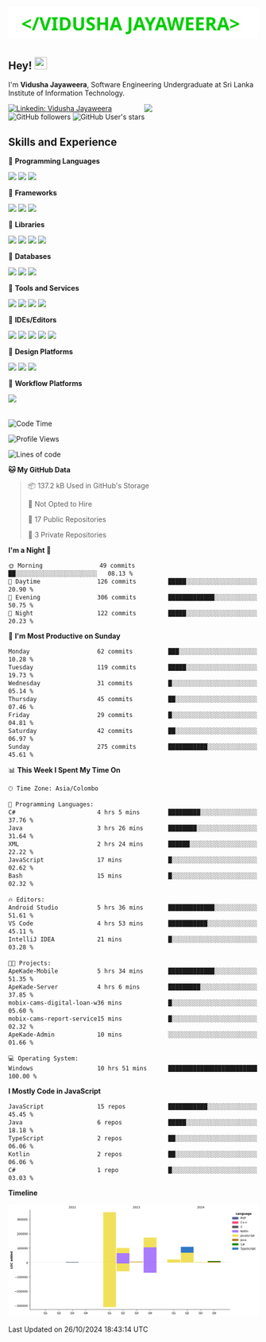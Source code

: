 <h1 align="center">
  <img src="https://raw.githubusercontent.com/Vidusha-Jayaweera/Vidusha-Jayaweera/master/name.svg" alt="Marton Lederer" />
</h1>

## Hey! <img src="https://media.giphy.com/media/hvRJCLFzcasrR4ia7z/giphy.gif" width="25px" height="25px">  
I'm <strong>Vidusha Jayaweera</strong>, Software Engineering Undergraduate at Sri Lanka Institute of Information Technology.

<img align='right' src="https://media.giphy.com/media/M9gbBd9nbDrOTu1Mqx/giphy.gif" width="230">


[![Linkedin: Vidusha Jayaweera](https://img.shields.io/badge/-Vidusha_Jayaweera-blue?style=flat-square&logo=Linkedin&logoColor=white&link=https://www.linkedin.com/in/vidusha-t-jayaweera/)](https://www.linkedin.com/in/vidusha-t-jayaweera/)
![GitHub followers](https://img.shields.io/github/followers/vidusha-jayaweera?style=social)
![GitHub User's stars](https://img.shields.io/github/stars/vidusha-jayaweera?style=social)

## Skills and Experience
🔴 <strong>Programming Languages</strong>

![](https://img.shields.io/badge/JavaScript-F7DF1E?style=for-the-badge&logo=javascript&logoColor=black)
![](https://img.shields.io/badge/Java-ED8B00?style=for-the-badge&logo=java&logoColor=white)
![](https://img.shields.io/badge/Kotlin-0095D5?&style=for-the-badge&logo=kotlin&logoColor=white)

🔴 <strong>Frameworks</strong>

![](https://img.shields.io/badge/Spring-6DB33F?style=for-the-badge&logo=spring&logoColor=white)
![](https://img.shields.io/badge/Spring_Boot-F2F4F9?style=for-the-badge&logo=spring-boot)
![](https://img.shields.io/badge/Bootstrap-563D7C?style=for-the-badge&logo=bootstrap&logoColor=white)

🔴 <strong>Libraries</strong>

![](https://img.shields.io/badge/Express.js-000000?style=for-the-badge&logo=express&logoColor=white)
![](https://img.shields.io/badge/React-20232A?style=for-the-badge&logo=react&logoColor=61DAFB)
![](https://img.shields.io/badge/Node.js-339933?style=for-the-badge&logo=nodedotjs&logoColor=white)
![](https://img.shields.io/badge/Material--UI-0081CB?style=for-the-badge&logo=material-ui&logoColor=white)

🔴 <strong>Databases</strong>

![](	https://img.shields.io/badge/MongoDB-4EA94B?style=for-the-badge&logo=mongodb&logoColor=white)
![](	https://img.shields.io/badge/SQLite-07405E?style=for-the-badge&logo=sqlite&logoColor=white)
![](	https://img.shields.io/badge/MySQL-00000F?style=for-the-badge&logo=mysql&logoColor=white)

🔴 <strong>Tools and Services</strong>

![](https://img.shields.io/badge/Git-F05032?style=for-the-badge&logo=git&logoColor=white)
![](https://img.shields.io/badge/Postman-FF6C37?style=for-the-badge&logo=postman&logoColor=white)
![](https://img.shields.io/badge/Insomnia-black?style=for-the-badge&logo=insomnia&logoColor=5849BE)
![](https://img.shields.io/badge/firebase-ffca28?style=for-the-badge&logo=firebase&logoColor=white)

🔴 <strong>IDEs/Editors</strong>

![](https://img.shields.io/badge/Visual_Studio_Code-0078D4?style=for-the-badge&logo=visual%20studio%20code&logoColor=white)
![](https://img.shields.io/badge/IntelliJ_IDEA-000000.svg?style=for-the-badge&logo=intellij-idea&logoColor=white)
![](https://img.shields.io/badge/Android%20Studio-3DDC84.svg?style=for-the-badge&logo=android-studio&logoColor=white)
![](https://img.shields.io/badge/Eclipse-2C2255?style=for-the-badge&logo=eclipse&logoColor=white)
![](https://img.shields.io/badge/sublime_text-%23575757.svg?&style=for-the-badge&logo=sublime-text&logoColor=important)

🔴 <strong>Design Platforms</strong>

![](https://img.shields.io/badge/Canva-%2300C4CC.svg?&style=for-the-badge&logo=Canva&logoColor=white)
![](https://img.shields.io/badge/Figma-F24E1E?style=for-the-badge&logo=figma&logoColor=white)
![](https://img.shields.io/badge/Adobe%20Photoshop-31A8FF?style=for-the-badge&logo=Adobe%20Photoshop&logoColor=black)

🔴 <strong>Workflow Platforms</strong>

![](https://img.shields.io/badge/Jira-0052CC?style=for-the-badge&logo=Jira&logoColor=white)
<br><br>

<!--START_SECTION:waka-->
![Code Time](http://img.shields.io/badge/Code%20Time-258%20hrs%2046%20mins-blue)

![Profile Views](http://img.shields.io/badge/Profile%20Views-0-blue)

![Lines of code](https://img.shields.io/badge/From%20Hello%20World%20I%27ve%20Written-773.1%20thousand%20lines%20of%20code-blue)

**🐱 My GitHub Data** 

> 📦 137.2 kB Used in GitHub's Storage 
 > 
> 🚫 Not Opted to Hire
 > 
> 📜 17 Public Repositories 
 > 
> 🔑 3 Private Repositories 
 > 
**I'm a Night 🦉** 

```text
🌞 Morning                49 commits          ██░░░░░░░░░░░░░░░░░░░░░░░   08.13 % 
🌆 Daytime                126 commits         █████░░░░░░░░░░░░░░░░░░░░   20.90 % 
🌃 Evening                306 commits         █████████████░░░░░░░░░░░░   50.75 % 
🌙 Night                  122 commits         █████░░░░░░░░░░░░░░░░░░░░   20.23 % 
```
📅 **I'm Most Productive on Sunday** 

```text
Monday                   62 commits          ███░░░░░░░░░░░░░░░░░░░░░░   10.28 % 
Tuesday                  119 commits         █████░░░░░░░░░░░░░░░░░░░░   19.73 % 
Wednesday                31 commits          █░░░░░░░░░░░░░░░░░░░░░░░░   05.14 % 
Thursday                 45 commits          ██░░░░░░░░░░░░░░░░░░░░░░░   07.46 % 
Friday                   29 commits          █░░░░░░░░░░░░░░░░░░░░░░░░   04.81 % 
Saturday                 42 commits          ██░░░░░░░░░░░░░░░░░░░░░░░   06.97 % 
Sunday                   275 commits         ███████████░░░░░░░░░░░░░░   45.61 % 
```


📊 **This Week I Spent My Time On** 

```text
🕑︎ Time Zone: Asia/Colombo

💬 Programming Languages: 
C#                       4 hrs 5 mins        █████████░░░░░░░░░░░░░░░░   37.76 % 
Java                     3 hrs 26 mins       ████████░░░░░░░░░░░░░░░░░   31.64 % 
XML                      2 hrs 24 mins       ██████░░░░░░░░░░░░░░░░░░░   22.22 % 
JavaScript               17 mins             █░░░░░░░░░░░░░░░░░░░░░░░░   02.62 % 
Bash                     15 mins             █░░░░░░░░░░░░░░░░░░░░░░░░   02.32 % 

🔥 Editors: 
Android Studio           5 hrs 36 mins       █████████████░░░░░░░░░░░░   51.61 % 
VS Code                  4 hrs 53 mins       ███████████░░░░░░░░░░░░░░   45.11 % 
IntelliJ IDEA            21 mins             █░░░░░░░░░░░░░░░░░░░░░░░░   03.28 % 

🐱‍💻 Projects: 
ApeKade-Mobile           5 hrs 34 mins       █████████████░░░░░░░░░░░░   51.35 % 
ApeKade-Server           4 hrs 6 mins        █████████░░░░░░░░░░░░░░░░   37.85 % 
mobix-cams-digital-loan-w36 mins             █░░░░░░░░░░░░░░░░░░░░░░░░   05.60 % 
mobix-cams-report-service15 mins             █░░░░░░░░░░░░░░░░░░░░░░░░   02.32 % 
ApeKade-Admin            10 mins             ░░░░░░░░░░░░░░░░░░░░░░░░░   01.66 % 

💻 Operating System: 
Windows                  10 hrs 51 mins      █████████████████████████   100.00 % 
```

**I Mostly Code in JavaScript** 

```text
JavaScript               15 repos            ███████████░░░░░░░░░░░░░░   45.45 % 
Java                     6 repos             █████░░░░░░░░░░░░░░░░░░░░   18.18 % 
TypeScript               2 repos             ██░░░░░░░░░░░░░░░░░░░░░░░   06.06 % 
Kotlin                   2 repos             ██░░░░░░░░░░░░░░░░░░░░░░░   06.06 % 
C#                       1 repo              █░░░░░░░░░░░░░░░░░░░░░░░░   03.03 % 
```



**Timeline**

![Lines of Code chart](https://raw.githubusercontent.com/Vidusha-Jayaweera/Vidusha-Jayaweera/main/assets/bar_graph.png)


 Last Updated on 26/10/2024 18:43:14 UTC
<!--END_SECTION:waka-->
